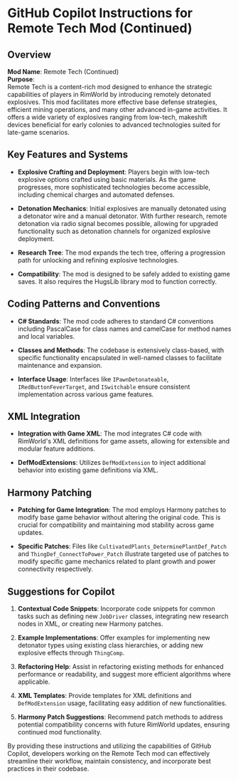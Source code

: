 # GitHub Copilot Instructions for Remote Tech Mod (Continued)

## Overview

**Mod Name**: Remote Tech (Continued)  
**Purpose**:  
Remote Tech is a content-rich mod designed to enhance the strategic capabilities of players in RimWorld by introducing remotely detonated explosives. This mod facilitates more effective base defense strategies, efficient mining operations, and many other advanced in-game activities. It offers a wide variety of explosives ranging from low-tech, makeshift devices beneficial for early colonies to advanced technologies suited for late-game scenarios.

## Key Features and Systems

- **Explosive Crafting and Deployment**: Players begin with low-tech explosive options crafted using basic materials. As the game progresses, more sophisticated technologies become accessible, including chemical charges and automated defenses.
  
- **Detonation Mechanics**: Initial explosives are manually detonated using a detonator wire and a manual detonator. With further research, remote detonation via radio signal becomes possible, allowing for upgraded functionality such as detonation channels for organized explosive deployment.
  
- **Research Tree**: The mod expands the tech tree, offering a progression path for unlocking and refining explosive technologies.
  
- **Compatibility**: The mod is designed to be safely added to existing game saves. It also requires the HugsLib library mod to function correctly.

## Coding Patterns and Conventions

- **C# Standards**: The mod code adheres to standard C# conventions including PascalCase for class names and camelCase for method names and local variables.

- **Classes and Methods**: The codebase is extensively class-based, with specific functionality encapsulated in well-named classes to facilitate maintenance and expansion.

- **Interface Usage**: Interfaces like `IPawnDetonateable`, `IRedButtonFeverTarget`, and `ISwitchable` ensure consistent implementation across various game features.

## XML Integration

- **Integration with Game XML**: The mod integrates C# code with RimWorld's XML definitions for game assets, allowing for extensible and modular feature additions.

- **DefModExtensions**: Utilizes `DefModExtension` to inject additional behavior into existing game definitions via XML.

## Harmony Patching

- **Patching for Game Integration**: The mod employs Harmony patches to modify base game behavior without altering the original code. This is crucial for compatibility and maintaining mod stability across game updates.

- **Specific Patches**: Files like `CultivatedPlants_DeterminePlantDef_Patch` and `ThingDef_ConnectToPower_Patch` illustrate targeted use of patches to modify specific game mechanics related to plant growth and power connectivity respectively.

## Suggestions for Copilot

1. **Contextual Code Snippets**: Incorporate code snippets for common tasks such as defining new `JobDriver` classes, integrating new research nodes in XML, or creating new Harmony patches.

2. **Example Implementations**: Offer examples for implementing new detonator types using existing class hierarchies, or adding new explosive effects through `ThingComp`.

3. **Refactoring Help**: Assist in refactoring existing methods for enhanced performance or readability, and suggest more efficient algorithms where applicable.

4. **XML Templates**: Provide templates for XML definitions and `DefModExtension` usage, facilitating easy addition of new functionalities.

5. **Harmony Patch Suggestions**: Recommend patch methods to address potential compatibility concerns with future RimWorld updates, ensuring continued mod functionality.

By providing these instructions and utilizing the capabilities of GitHub Copilot, developers working on the Remote Tech mod can effectively streamline their workflow, maintain consistency, and incorporate best practices in their codebase.
